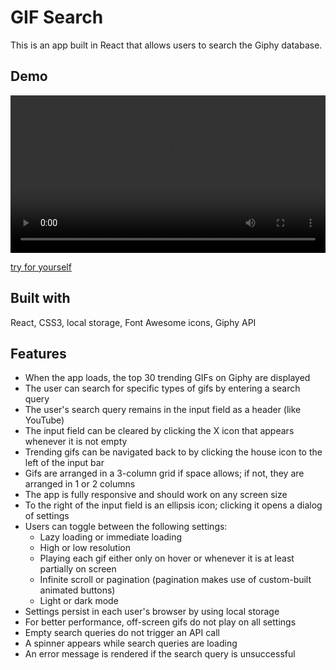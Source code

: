 # GIF Search

This is an app built in React that allows users to search the Giphy database.

## Demo

<!-- ![GIF Search](src/images/gif-search.gif) -->
<!-- ![GIF Search](src/images/gif-search-demo-950px.mp4) -->

<video width="100%" height="auto" autoplay>
  <source src="src/images/gif-search-demo-950px.mp4" type="video/mp4">
</video>

[try for yourself](https://kevandcal.github.io/gif-search/)

## Built with

React, CSS3, local storage, Font Awesome icons, Giphy API

## Features

* When the app loads, the top 30 trending GIFs on Giphy are displayed
* The user can search for specific types of gifs by entering a search query
* The user's search query remains in the input field as a header (like YouTube)
* The input field can be cleared by clicking the X icon that appears whenever it is not empty
* Trending gifs can be navigated back to by clicking the house icon to the left of the input bar
* Gifs are arranged in a 3-column grid if space allows; if not, they are arranged in 1 or 2 columns
* The app is fully responsive and should work on any screen size
* To the right of the input field is an ellipsis icon; clicking it opens a dialog of settings
* Users can toggle between the following settings:
    * Lazy loading or immediate loading
    * High or low resolution
    * Playing each gif either only on hover or whenever it is at least partially on screen
    * Infinite scroll or pagination (pagination makes use of custom-built animated buttons)
    * Light or dark mode
* Settings persist in each user's browser by using local storage
* For better performance, off-screen gifs do not play on all settings
* Empty search queries do not trigger an API call
* A spinner appears while search queries are loading
* An error message is rendered if the search query is unsuccessful
